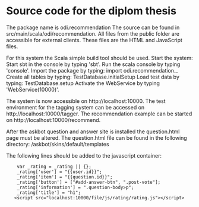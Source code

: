 Source code for the diplom thesis
======

The package name is odi.recommendation
The source can be found in src/main/scala/odi/recommendation.
All files from the public folder are accessible for external clients.
These files are the HTML and JavaScript files.

For this system the Scala simple build tool should be used.
Start the system: 
Start sbt in the console by typing 'sbt'.
Run the scala console by typing 'console'.
Import the package by typing: import odi.recommendation._
Create all tables by typing: TestDatabase.initialSetup
Load test data by typing: TestDatabase.setup
Activate the WebService by typing 'WebService(10000)'.

The system is now accessible on http://localhost:10000.
The test environment for the tagging system can be accessed on http://localhost:10000/tagger.
The recommendation example can be started on http://localhost:10000/recommend.

After the askbot question and answer site is installed the question.html page must be altered.
The question.html file can be found in the following directory:
/askbot/skins/default/templates  

The following lines should be added to the javascript container:

        var _rating = _rating || {};
        _rating['user'] = "{{user.id}}";
        _rating['item'] = "{{question.id}}";
        _rating['button'] = ["#add-answer-btn", ".post-vote"];
        _rating['information'] = ".question-body>p";
        _rating['title'] = "h1";
       <script src="localhost:10000/file/js/rating/rating.js"></script>       
